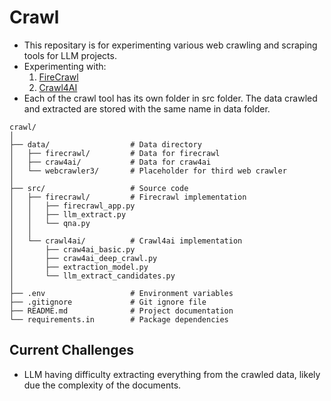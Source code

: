 # Crawl
* This repositary is for experimenting various web crawling and scraping tools for LLM projects. 
* Experimenting with:
    1. [FireCrawl](https://docs.firecrawl.dev/introduction)
    2. [Crawl4AI](https://github.com/unclecode/crawl4ai)
* Each of the crawl tool has its own folder in src folder. The data crawled and extracted are stored with the same name in data folder. 
```
crawl/
│
├── data/                  # Data directory
│   ├── firecrawl/         # Data for firecrawl
│   ├── craw4ai/           # Data for craw4ai
│   └── webcrawler3/       # Placeholder for third web crawler
│
├── src/                   # Source code
│   ├── firecrawl/         # Firecrawl implementation
│   │   ├── firecrawl_app.py
│   │   ├── llm_extract.py
│   │   └── qna.py
│   │
│   └── crawl4ai/          # Crawl4ai implementation
│       ├── craw4ai_basic.py
│       ├── craw4ai_deep_crawl.py
│       ├── extraction_model.py
│       └── llm_extract_candidates.py
│
├── .env                   # Environment variables
├── .gitignore             # Git ignore file
├── README.md              # Project documentation
└── requirements.in        # Package dependencies
```

## Current Challenges
* LLM having difficulty extracting everything from the crawled data, likely due the complexity of the documents. 